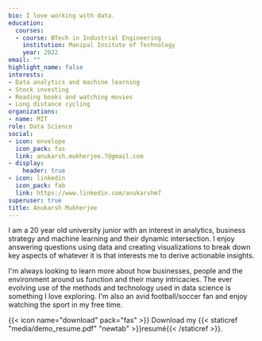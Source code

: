 ```yaml
---
bio: I love working with data. 
education:
  courses:
  - course: BTech in Industrial Engineering
    institution: Manipal Insitute of Technology 
    year: 2022
email: ""
highlight_name: false
interests:
- Data analytics and machine learning
- Stock investing
- Reading books and watching movies
- Long distance cycling 
organizations:
- name: MIT
role: Data Science
social:
- icon: envelope
  icon_pack: fas
  link: anukarsh.mukherjee.7@gmail.com
- display:
    header: true
- icon: linkedin
  icon_pack: fab
  link: https://www.linkedin.com/anukarshm7
superuser: true
title: Anukarsh Mukherjee
---
```


I am a 20 year old university junior with an interest in analytics, business strategy and machine learning and their dynamic intersection. I enjoy answering questions using data and creating visualizations to break down key aspects of whatever it is that interests me to derive actionable insights.

I'm always looking to learn more about how businesses, people and the environment around us function and their many intricacies. The ever evolving use of the methods and technology used in data science is something I love exploring. I'm also an avid football/soccer fan and enjoy watching the sport in my free time. 


{{< icon name="download" pack="fas" >}} Download my {{< staticref "media/demo_resume.pdf" "newtab" >}}resumé{{< /staticref >}}.
